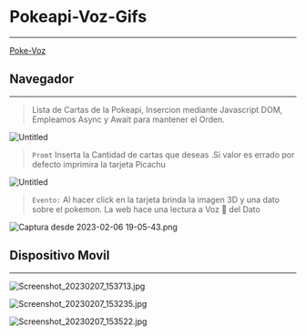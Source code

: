 # Pokeapi-Voz-Gifs

---

[Poke-Voz](https://andreius-14.github.io/Pokeapi-Voz-Gifs/)

## Navegador

---

> Lista de Cartas de la Pokeapi, Insercion mediante Javascript  DOM, Empleamos Async y Await para mantener el Orden.
> 

![Untitled](preview/navegador-01.png)

> `Promt` Inserta la Cantidad de cartas que deseas .Si valor es errado por defecto imprimira la tarjeta Picachu
> 

![Untitled](preview/navegador-03.png)

> `Evento:` Al hacer click en la tarjeta brinda la imagen 3D y una dato sobre el pokemon. La web hace una lectura a Voz 💬 del Dato
> 

![Captura desde 2023-02-06 19-05-43.png](preview/navegador-02.png)

## Dispositivo Movil

---

![Screenshot_20230207_153713.jpg](preview/movil-01.jpg)

![Screenshot_20230207_153235.jpg](preview/movil-02.jpg)

![Screenshot_20230207_153522.jpg](preview/movil-03.jpg)
